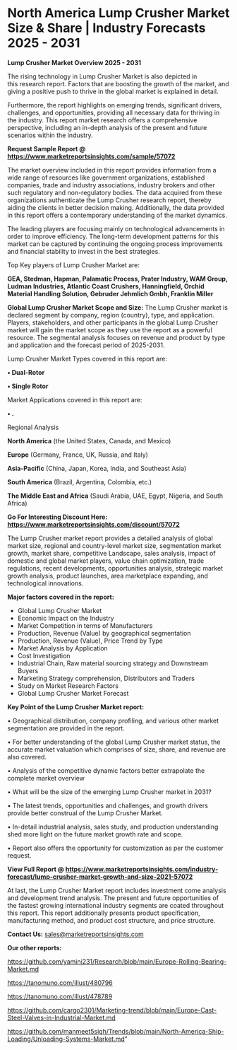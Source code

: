 # North America Lump Crusher Market Size & Share | Industry Forecasts 2025 - 2031

<Strong> Lump Crusher Market Overview 2025 - 2031</strong>

The rising technology in Lump Crusher Market is also depicted in this research report. Factors that are boosting the growth of the market, and giving a positive push to thrive in the global market is explained in detail.

Furthermore, the report highlights on emerging trends, significant drivers, challenges, and opportunities, providing all necessary data for thriving in the industry. This report market research offers a comprehensive perspective, including an in-depth analysis of the present and future scenarios within the industry.

<strong>Request Sample Report @ <a href=https://www.marketreportsinsights.com/sample/57072>https://www.marketreportsinsights.com/sample/57072</a></strong>

The market overview included in this report provides information from a wide range of resources like government organizations, established companies, trade and industry associations, industry brokers and other such regulatory and non-regulatory bodies. The data acquired from these organizations authenticate the Lump Crusher research report, thereby aiding the clients in better decision making. Additionally, the data provided in this report offers a contemporary understanding of the market dynamics.

The leading players are focusing mainly on technological advancements in order to improve efficiency. The long-term development patterns for this market can be captured by continuing the ongoing process improvements and financial stability to invest in the best strategies.

Top Key players of Lump Crusher Market are:

<strong>GEA, Stedman, Hapman, Palamatic Process, Prater Industry, WAM Group, Ludman Industries, Atlantic Coast Crushers, Hanningfield, Orchid Material Handling Solution, Gebruder Jehmlich Gmbh, Franklin Miller</strong>

<strong><b>Global Lump Crusher Market Scope and Size:</b></strong>
The Lump Crusher market is declared segment by company, region (country), type, and application. Players, stakeholders, and other participants in the global Lump Crusher market will gain the market scope as they use the report as a powerful resource. The segmental analysis focuses on revenue and product by type and application and the forecast period of 2025-2031.

Lump Crusher Market Types covered in this report are:

<strong>• Dual-Rotor

• Single Rotor</strong>

Market Applications covered in this report are:

<strong>• .</strong> 

Regional Analysis

<strong>North America</strong> (the United States, Canada, and Mexico)

<strong>Europe</strong> (Germany, France, UK, Russia, and Italy)

<strong>Asia-Pacific</strong> (China, Japan, Korea, India, and Southeast Asia)

<strong>South America</strong> (Brazil, Argentina, Colombia, etc.)

<strong>The Middle East and Africa</strong> (Saudi Arabia, UAE, Egypt, Nigeria, and South Africa)

<strong>Go For Interesting Discount Here: <a href=https://www.marketreportsinsights.com/discount/57072>https://www.marketreportsinsights.com/discount/57072</a></strong>

The Lump Crusher market report provides a detailed analysis of global market size, regional and country-level market size, segmentation market growth, market share, competitive Landscape, sales analysis, impact of domestic and global market players, value chain optimization, trade regulations, recent developments, opportunities analysis, strategic market growth analysis, product launches, area marketplace expanding, and technological innovations.

<strong><b>Major factors covered in the report:</b></strong>
<ul>
  <li>Global Lump Crusher Market </li>
  <li>Economic Impact on the Industry</li>
  <li>Market Competition in terms of Manufacturers</li>
  <li>Production, Revenue (Value) by geographical segmentation</li>
  <li>Production, Revenue (Value), Price Trend by Type</li>
  <li>Market Analysis by Application</li>
  <li>Cost Investigation</li>
  <li>Industrial Chain, Raw material sourcing strategy and Downstream Buyers</li>
  <li>Marketing Strategy comprehension, Distributors and Traders</li>
  <li>Study on Market Research Factors</li>
  <li>Global Lump Crusher Market Forecast</li>
</ul>

<strong><b>Key Point of the Lump Crusher Market report:</b></strong>

• Geographical distribution, company profiling, and various other market segmentation are provided in the report.

• For better understanding of the global Lump Crusher market status, the accurate market valuation which comprises of size, share, and revenue are also covered.

• Analysis of the competitive dynamic factors better extrapolate the complete market overview

• What will be the size of the emerging Lump Crusher market in 2031?

• The latest trends, opportunities and challenges, and growth drivers provide better construal of the Lump Crusher Market.

• In-detail industrial analysis, sales study, and production understanding shed more light on the future market growth rate and scope.

• Report also offers the opportunity for customization as per the customer request.

<strong><b>View Full Report @ <a href=https://www.marketreportsinsights.com/industry-forecast/lump-crusher-market-growth-and-size-2021-57072>https://www.marketreportsinsights.com/industry-forecast/lump-crusher-market-growth-and-size-2021-57072</a></b></strong>


At last, the Lump Crusher Market report includes investment come analysis and development trend analysis. The present and future opportunities of the fastest growing international industry segments are coated throughout this report. This report additionally presents product specification, manufacturing method, and product cost structure, and price structure.

<strong>Contact Us:</strong>
sales@marketreportsinsights.com

<strong>Our other reports:</strong>

<a href=https://github.com/yamini231/Research/blob/main/Europe-Rolling-Bearing-Market.md>https://github.com/yamini231/Research/blob/main/Europe-Rolling-Bearing-Market.md</a>

<a href=https://tanomuno.com/illust/480796>https://tanomuno.com/illust/480796</a>

<a href=https://tanomuno.com/illust/478789>https://tanomuno.com/illust/478789</a>

<a href=https://github.com/cargo2301/Marketing-trend/blob/main/Europe-Cast-Steel-Valves-in-Industrial-Market.md>https://github.com/cargo2301/Marketing-trend/blob/main/Europe-Cast-Steel-Valves-in-Industrial-Market.md</a>

<a href=https://github.com/manmeet5sigh/Trends/blob/main/North-America-Ship-Loading/Unloading-Systems-Market.md>https://github.com/manmeet5sigh/Trends/blob/main/North-America-Ship-Loading/Unloading-Systems-Market.md</a>"
